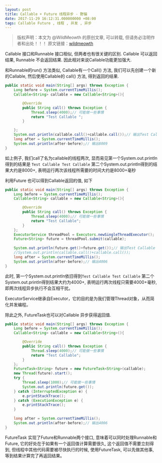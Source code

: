 ```yaml
---
layout: post
title: Callable + Future 线程异步 - 野猫
date: 2017-11-29 16:12:31.000000000 +08:00
tags: Callable Future , 线程 , 并发 , 异步
---
```


>版权声明：本文为 @WildMeowth
的原创文章, 可以转载, 但请务必注明作者和出处！！！
原文链接：[wildmeowth](http://wildmeowth.github.io/2017/08/callable-future/)



Callable 接口和Runnable 接口相似, 但两者也有很关键的区别. Callable 可以返回结果, Runnable 不会返回结果. 因此相对来说Callable功能更加强大.

和Runnable的run() 方法类似, Callable有一个Call() 方法, 我们可以先创建一个新的Callable, 然后使用Callable的 call() 方法, 得到返回的结果. 

```java
public static void main(String[] args) throws Exception {
    Long before = System.currentTimeMillis();
    Callable<String> callable = new Callable<String>(){

        @Override
        public String call() throws Exception {
            Thread.sleep(4000);// 可能做一些事情
            return "Test Callable ";
        }

    };
    System.out.println(callable.call()+callable.call());// 输出Test Callable Test Callable
    long after = System.currentTimeMillis();
    System.out.println(after-before);// 输出8009
}
```

如上例子, 我们call了名为callable的线程两次, 显而易见第一个System.out.println得到的结果是
`Test Callable Test Callable`
第二个System.out.println得到的结果大约是8000+, 表明运行两次该线程所需要的时间大约是8000+毫秒

利用Future 也可以得到Callable返回的值, 如下
```java
public static void main(String[] args) throws Exception {
    Long before = System.currentTimeMillis();
    Callable<String> callable = new Callable<String>(){

        @Override
        public String call() throws Exception {
            Thread.sleep(4000);// 可能做一些事情
            return "Test Callable";
        }
    };
    ExecutorService threadPool = Executors.newSingleThreadExecutor();
    Future<String> future = threadPool.submit(callable);
    
    System.out.println(future.get()+future.get());// 输出Test Callable Test Callable
    //System.out.println(callable.call()+callable.call());
    long after = System.currentTimeMillis();
    System.out.println(after-before);// 输出4006
}
```
此时, 第一个System.out.println依旧得到`Test Callable Test Callable`
第二个System.out.println得到结果大约为4000+, 表明运行两次线程只需要4000+毫秒, 即两次线程异步执行不会互相干扰。

ExecutorService继承自Executor，它的目的是为我们管理Thread对象，从而简化并发编程。

除此之外, FutureTask也可以对Callable 异步获得返回值.
```java
public static void main(String[] args) throws Exception {
    Long before = System.currentTimeMillis();
    Callable<String> callable = new Callable<String>(){

        @Override
        public String call() throws Exception {
            Thread.sleep(4000);// 可能做一些事情
            return "Test Callable";
        }
    };
    FutureTask<String> future = new FutureTask<String>(callable);
    new Thread(future).start();
    try {
        Thread.sleep(1000);// 可能做一些事情
        System.out.println(future.get());
    } catch (InterruptedException e) {
        e.printStackTrace();
    } catch (ExecutionException e) {
        e.printStackTrace();
    }
    
    long after = System.currentTimeMillis();
    System.out.println(after-before);// 输出4006
}
```
FutureTask 实现了Future和Runnable两个接口, 意味着可以同时处理Runnable和Future, 它的好处在于如果有一个返回值计算需要很久, 这个返回值不需要立刻得到, 但线程中其他代码需要被尽快执行的时候, 使用FutureTask, 可以先做其他事, 等到结果计算完了再返回结果。

